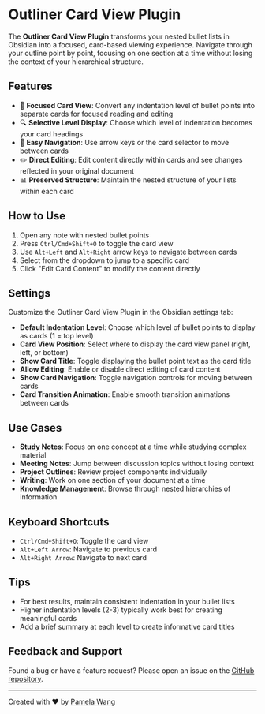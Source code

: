 # Outliner Card View Plugin

The **Outliner Card View Plugin** transforms your nested bullet lists in Obsidian into a focused, card-based viewing experience. Navigate through your outline point by point, focusing on one section at a time without losing the context of your hierarchical structure.

## Features

- 🎯 **Focused Card View**: Convert any indentation level of bullet points into separate cards for focused reading and editing
- 🔍 **Selective Level Display**: Choose which level of indentation becomes your card headings
- 📱 **Easy Navigation**: Use arrow keys or the card selector to move between cards
- ✏️ **Direct Editing**: Edit content directly within cards and see changes reflected in your original document
- 📊 **Preserved Structure**: Maintain the nested structure of your lists within each card

## How to Use

1. Open any note with nested bullet points
2. Press `Ctrl/Cmd+Shift+O` to toggle the card view
3. Use `Alt+Left` and `Alt+Right` arrow keys to navigate between cards
4. Select from the dropdown to jump to a specific card
5. Click "Edit Card Content" to modify the content directly

## Settings

Customize the Outliner Card View Plugin in the Obsidian settings tab:

- **Default Indentation Level**: Choose which level of bullet points to display as cards (1 = top level)
- **Card View Position**: Select where to display the card view panel (right, left, or bottom)
- **Show Card Title**: Toggle displaying the bullet point text as the card title
- **Allow Editing**: Enable or disable direct editing of card content
- **Show Card Navigation**: Toggle navigation controls for moving between cards
- **Card Transition Animation**: Enable smooth transition animations between cards

## Use Cases

- **Study Notes**: Focus on one concept at a time while studying complex material
- **Meeting Notes**: Jump between discussion topics without losing context
- **Project Outlines**: Review project components individually
- **Writing**: Work on one section of your document at a time
- **Knowledge Management**: Browse through nested hierarchies of information

## Keyboard Shortcuts

- `Ctrl/Cmd+Shift+O`: Toggle the card view
- `Alt+Left Arrow`: Navigate to previous card
- `Alt+Right Arrow`: Navigate to next card

## Tips

- For best results, maintain consistent indentation in your bullet lists
- Higher indentation levels (2-3) typically work best for creating meaningful cards
- Add a brief summary at each level to create informative card titles

## Feedback and Support

Found a bug or have a feature request? Please open an issue on the [GitHub repository](https://github.com/Caffa/outliner-card-view).

---

Created with ❤️ by [Pamela Wang](https://github.com/Caffa)

